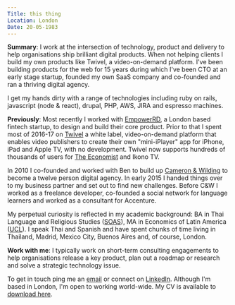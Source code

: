 ```yaml
---
Title: this thing
Location: London
Date: 20-05-1983
---
```

**Summary**: I work at the intersection of technology, product and delivery to help organisations ship brilliant digital products. When not helping clients I build my own products like Twivel, a video-on-demand platform. I've been building products for the web for 15 years during which I've been CTO at an early stage startup, founded my own SaaS company and co-founded and ran a thriving digital agency.

I get my hands dirty with a range of technologies including ruby on rails, javascript (node & react), drupal, PHP, AWS, JIRA and espresso machines.

**Previously**: Most recently I worked with [EmpowerRD](https://empowerrd.com), a London based fintech startup, to design and build their core product. Prior to that I spent most of 2016-17 on [Twivel](http://twivel.tv) a white label, video-on-demand platform that enables video publishers to create their own "mini-iPlayer" app for iPhone, iPad and Apple TV, with no development. Twivel now supports hundreds of thousands of users for [The Economist](https://films.economist.com/) and Ikono TV.

In 2010 I co-founded and worked with Ben to build up [Cameron & Wilding](http://cameronandwilding.com) to become a twelve person digital agency. In early 2015 I handed things over to my business partner and set out to find new challenges. Before C&W I worked as a freelance developer, co-founded a social network for language learners and worked as a consultant for Accenture. 

My perpetual curiosity is reflected in my academic background: BA in Thai Language and Religious Studies ([SOAS](https://www.soas.ac.uk/sea/)), MA in Economics of Latin America ([UCL](http://www.ucl.ac.uk/americas)). I speak Thai and Spanish and have spent chunks of time living in Thailand, Madrid, Mexico City, Buenos Aires and, of course, London.

**Work with me**: I typically work on short-term consulting engagements to help organisations release a key product, plan out a roadmap or research and solve a strategic technology issue.

To get in touch ping me an [email](mailto:neil@neilcameron.me) or connect on [LinkedIn](https://www.linkedin.com/in/neiljcameron/). Although I'm based in London, I'm open to working world-wide. My CV is available to [download here](/files/Neil_Cameron_tech_CV.pdf).